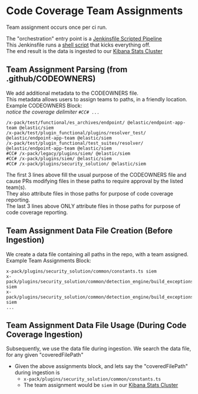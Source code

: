 # Code Coverage Team Assignments

Team assignment occurs once per ci run.

The "orchestration" entry point is a [Jenkinsfile Scripted Pipeline](https://github.com/elastic/kibana/blob/f73bc48b3bbbb5ad2042c1aa267aea2150b7b742/.ci/Jenkinsfile_coverage#L21)  
This Jenkinsfile runs a [shell script](https://github.com/elastic/kibana/blob/main/src/dev/code_coverage/shell_scripts/generate_team_assignments_and_ingest_coverage.sh#L33) that kicks everything off.  
The end result is the data is ingested to our [Kibana Stats Cluster](https://kibana-stats.elastic.dev/app/dashboards#/view/58b8db70-62f9-11ea-8312-7f2d69b79843?_g=(filters%3A!()%2CrefreshInterval%3A(pause%3A!t%2Cvalue%3A0)%2Ctime%3A(from%3Anow-7d%2Cto%3Anow)))

## Team Assignment Parsing (from .github/CODEOWNERS)  
We add additional metadata to the CODEOWNERS file.  
This metadata allows users to assign teams to paths, in a friendly location.  
Example CODEOWNERS Block:  
_notice the coverage delimiter `#CC# ...`_
```
/x-pack/test/functional/es_archives/endpoint/ @elastic/endpoint-app-team @elastic/siem
/x-pack/test/plugin_functional/plugins/resolver_test/ @elastic/endpoint-app-team @elastic/siem
/x-pack/test/plugin_functional/test_suites/resolver/ @elastic/endpoint-app-team @elastic/siem
#CC# /x-pack/legacy/plugins/siem/ @elastic/siem
#CC# /x-pack/plugins/siem/ @elastic/siem
#CC# /x-pack/plugins/security_solution/ @elastic/siem
```
The first 3 lines above fill the usual purpose of the CODEOWNERS file and cause PRs modifying files in these paths to require approval by the listed team(s).  
They also attribute files in those paths for purpose of code coverage reporting.  
The last 3 lines above ONLY attribute files in those paths for purpose of code coverage reporting.  

## Team Assignment Data File Creation (Before Ingestion)
We create a data file containing all paths in the repo, with a team assigned.   
Example Team Assignments Block: 
```
x-pack/plugins/security_solution/common/constants.ts siem
x-pack/plugins/security_solution/common/detection_engine/build_exceptions_query.test.ts siem
x-pack/plugins/security_solution/common/detection_engine/build_exceptions_query.ts siem
...
```

## Team Assignment Data File Usage (During Code Coverage Ingestion) 
Subsequently, we use the data file during ingestion.
We search the data file, for any given "coveredFilePath"
 - Given the above assignments block, and lets say the "coveredFilePath" during ingestion is 
   - `x-pack/plugins/security_solution/common/constants.ts`
   - The team assignment would be `siem` in our [Kibana Stats Cluster](https://kibana-stats.elastic.dev/app/dashboards#/view/58b8db70-62f9-11ea-8312-7f2d69b79843?_g=(filters%3A!()%2CrefreshInterval%3A(pause%3A!t%2Cvalue%3A0)%2Ctime%3A(from%3Anow-7d%2Cto%3Anow)))
